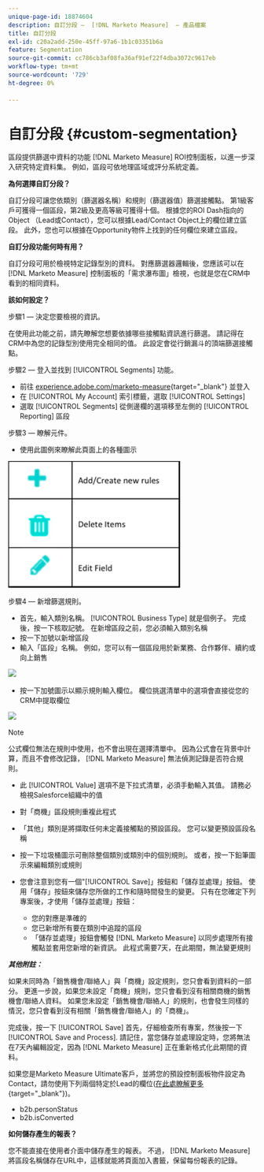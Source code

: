 ```yaml
---
unique-page-id: 18874604
description: 自訂分段 —  [!DNL Marketo Measure]  — 產品檔案
title: 自訂分段
exl-id: c20a2add-250e-45ff-97a6-1b1c03351b6a
feature: Segmentation
source-git-commit: cc786cb3af08fa36af91ef22f4dba3072c9617eb
workflow-type: tm+mt
source-wordcount: '729'
ht-degree: 0%

---
```


# 自訂分段 {#custom-segmentation}

區段提供篩選中資料的功能 [!DNL Marketo Measure] ROI控制面板，以進一步深入研究特定資料集。 例如，區段可依地理區域或評分系統定義。

**為何選擇自訂分段？**

自訂分段可讓您依類別（篩選器名稱）和規則（篩選器值）篩選接觸點。 第1級客戶可獲得一個區段，第2級及更高等級可獲得十個。 根據您的ROI Dash指向的Object （Lead或Contact），您可以根據Lead/Contact Object上的欄位建立區段。 此外，您也可以根據在Opportunity物件上找到的任何欄位來建立區段。

**自訂分段功能何時有用？**

自訂分段可用於檢視特定記錄型別的資料。 對應篩選器邏輯後，您應該可以在 [!DNL Marketo Measure] 控制面板的「需求瀑布圖」檢視，也就是您在CRM中看到的相同資料。

**該如何設定？**

步驟1 — 決定您要檢視的資訊。

在使用此功能之前，請先瞭解您想要依據哪些接觸點資訊進行篩選。 請記得在CRM中為您的記錄型別使用完全相同的值。 此設定會從行銷漏斗的頂端篩選接觸點。

步驟2 — 登入並找到 [!UICONTROL Segments] 功能。

* 前往 [experience.adobe.com/marketo-measure](https://experience.adobe.com/marketo-measure){target="_blank"} 並登入
* 在 [!UICONTROL My Account] 索引標籤，選取 [!UICONTROL Settings]
* 選取 [!UICONTROL Segments] 從側邊欄的選項移至左側的 [!UICONTROL Reporting] 區段

步驟3 — 瞭解元件。

* 使用此圖例來瞭解此頁面上的各種圖示

![](assets/1.png)

步驟4 — 新增篩選規則。

* 首先，輸入類別名稱。 [!UICONTROL Business Type] 就是個例子。 完成後，按一下核取記號。 在新增區段之前，您必須輸入類別名稱
* 按一下加號以新增區段
* 輸入「區段」名稱。 例如，您可以有一個區段用於新業務、合作夥伴、續約或向上銷售

![](assets/2.png)

* 按一下加號圖示以顯示規則輸入欄位。 欄位挑選清單中的選項會直接從您的CRM中提取欄位

![](assets/3.png)

>[!NOTE]
>
>公式欄位無法在規則中使用，也不會出現在選擇清單中。 因為公式會在背景中計算，而且不會修改記錄， [!DNL Marketo Measure] 無法偵測記錄是否符合規則。

* 此 [!UICONTROL Value] 選項不是下拉式清單，必須手動輸入其值。 請務必檢視Salesforce組織中的值
* 對「商機」區段規則重複此程式
* 「其他」類別是將擷取任何未定義接觸點的預設區段。 您可以變更預設區段名稱
* 按一下垃圾桶圖示可刪除整個類別或類別中的個別規則。 或者，按一下鉛筆圖示來編輯類別或規則
* 您會注意到您有一個&quot;[!UICONTROL Save]」按鈕和「儲存並處理」按鈕。 使用「儲存」按鈕來儲存您所做的工作和隨時間發生的變更。 只有在您確定下列專案後，才使用「儲存並處理」按鈕：

   * 您的對應是準確的
   * 您已新增所有要在類別中追蹤的區段
   * 「儲存並處理」按鈕會觸發 [!DNL Marketo Measure] 以同步處理所有接觸點並套用您新增的新資訊。 此程式需要7天，在此期間，無法變更規則

**_其他附註：_**

如果未同時為「銷售機會/聯絡人」與「商機」設定規則，您只會看到資料的一部分。 更進一步說，如果您未設定「商機」規則，您只會看到沒有相關商機的銷售機會/聯絡人資料。 如果您未設定「銷售機會/聯絡人」的規則，也會發生同樣的情況，您只會看到沒有相關「銷售機會/聯絡人」的「商機」。

完成後，按一下 [!UICONTROL Save] 首先，仔細檢查所有專案，然後按一下 [!UICONTROL Save and Process]. 請記住，當您儲存並處理設定時，您將無法在7天內編輯設定，因為 [!DNL Marketo Measure] 正在重新格式化此期間的資料。

如果您是Marketo Measure Ultimate客戶，並將您的預設控制面板物件設定為Contact，請勿使用下列兩個特定於Lead的欄位([在此處瞭解更多](/help/marketo-measure-ultimate/data-integrity-requirement.md){target="_blank"})。

* b2b.personStatus
* b2b.isConverted

**如何儲存產生的報表？**

您不能直接在使用者介面中儲存產生的報表。 不過， [!DNL Marketo Measure] 將區段名稱儲存在URL中，這樣就能將頁面加入書籤，保留每份報表的記錄。
